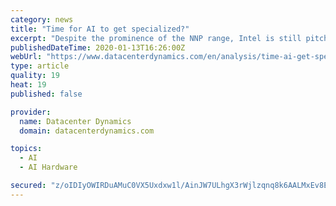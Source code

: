 ```yaml
---
category: news
title: "Time for AI to get specialized?"
excerpt: "Despite the prominence of the NNP range, Intel is still pitching GPUs for more specialist cases. Mere days after the AI Summit, it announced that America’s first exascale system, Aurora, would house the company’s new Ponte Vecchio GPU. Described as the 'workhorse' for HPC and AI convergence, Ponte Vecchio is a powerful GPU designed to take ..."
publishedDateTime: 2020-01-13T16:26:00Z
webUrl: "https://www.datacenterdynamics.com/en/analysis/time-ai-get-specialized/"
type: article
quality: 19
heat: 19
published: false

provider:
  name: Datacenter Dynamics
  domain: datacenterdynamics.com

topics:
  - AI
  - AI Hardware

secured: "z/oIDIyOWIRDuAMuC0VX5Uxdxw1l/AinJW7ULhgX3rWjlzqnq8k6AALMxEv8EBVti58TcUlCfVtQmIuNVRJEWXLD4MC2BE5f5Hgdew71kmdowGYgv9LTO9U/xLgGjsA1oF+1A/PHsaxB968ctn0VzId7rdW2Ucyllz+RigdBgtgP63MkdADYxuQIItCEmqaGnz/7aIGa/I5iouO9j29IQO/n+Ll//pF6cS93qoDK5vzbL8h+vAvz9obiKl0sLtApm/4/GOA/nhKBjwMjovofxcFp0ubmwic7yDMO0JLdCxXa48ePYEfStS/l2xoG5KipWhP3LEn//xanF7n0uoJtXJs+gRUgfNtDdCoiW7qJnqv5c3bw/2Nuv29BHA50D3ePkkpnTlt7A8xeXrQDCUaJTH7GpIv5GnkeubVXXQQ7mIuJ5exOk57vhjEXvtlUjBbJua+1b2zd/TdHxnH+WNC5B1eglirJ615aek5yzglNG6U=;4SVFGA5Nyfx6dbPpNL5LSA=="
---
```


